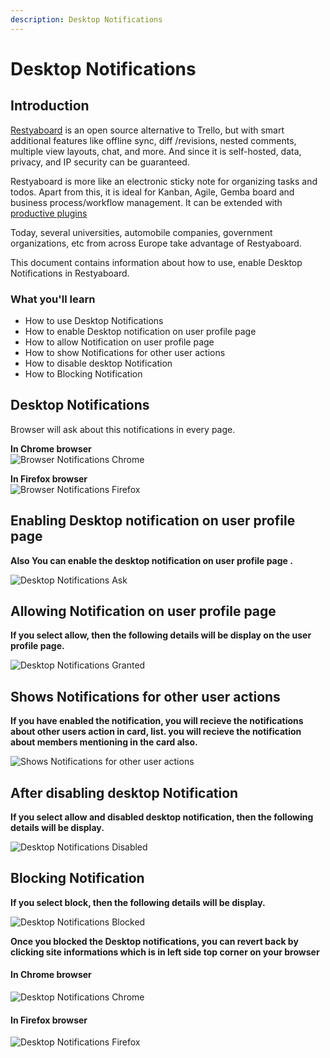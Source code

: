 ```yaml
---
description: Desktop Notifications
---
```


# Desktop Notifications

## Introduction

[Restyaboard](https://restya.com/board) is an open source alternative to Trello, but with smart additional features like offline sync, diff /revisions, nested comments, multiple view layouts, chat, and more. And since it is self-hosted, data, privacy, and IP security can be guaranteed.

Restyaboard is more like an electronic sticky note for organizing tasks and todos. Apart from this, it is ideal for Kanban, Agile, Gemba board and business process/workflow management. It can be extended with [productive plugins](https://restya.com/board/apps "productive plugins")

Today, several universities, automobile companies, government organizations, etc from across Europe take advantage of Restyaboard.

This document contains information about how to use, enable Desktop Notifications in Restyaboard.

### What you'll learn

*   How to use Desktop Notifications
*   How to enable Desktop notification on user profile page
*   How to allow Notification on user profile page
*   How to show Notifications for other user actions
*   How to disable desktop Notification
*   How to Blocking Notification

## Desktop Notifications

Browser will ask about this notifications in every page.

**In Chrome browser**  
![Browser Notifications Chrome](browser-notification.png "Browser Notifications Chrome")  

**In Firefox browser**  
![Browser Notifications Firefox](browser-notification-firefox.png "Browser Notifications Firefox")

## Enabling Desktop notification on user profile page

**Also You can enable the desktop notification on user profile page .**

![Desktop Notifications Ask](desktop-notification-ask.png "Desktop Notifications Ask")

## Allowing Notification on user profile page

**If you select allow, then the following details will be display on the user profile page.**

![Desktop Notifications Granted](desktop-notification-granted.png "Desktop Notifications Granted")

## Shows Notifications for other user actions

**If you have enabled the notification, you will recieve the notifications about other users action in card, list. you will recieve the notification about members mentioning in the card also.**

![Shows Notifications for other user actions](desktop_notification_for_users_action.png "Desktop Notifications Disabled")

## After disabling desktop Notification

**If you select allow and disabled desktop notification, then the following details will be display.**

![Desktop Notifications Disabled](desktop-notification-disabled.png "Desktop Notifications Disabled")

## Blocking Notification
**If you select block, then the following details will be display.**

![Desktop Notifications Blocked](desktop-notification-blocked.png "Desktop Notifications Blocked")

**Once you blocked the Desktop notifications, you can revert back by clicking site informations which is in left side top corner on your browser**

#### In Chrome browser

![Desktop Notifications Chrome](desktop-notification-chrome.png "Desktop Notifications Chrome")

#### In Firefox browser
  
![Desktop Notifications Firefox](desktop-notification-firefox.png "Desktop Notifications Firefox")